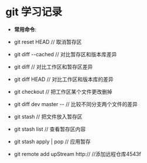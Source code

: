 # git 学习记录

- **常用命令**:

 - git reset HEAD  //  取消暂存区
 - git diff --cached  //  对比暂存区和版本库差异
 - git diff //  对比工作区和暂存区差异
 - git diff HEAD //  对比工作区和版本库的差异
 - git checkout <file> //  把工作区某个文件更改删掉
 - git diff dev master -- <file> //  比较不同分支两个文件的差异
 - git stash // 把文件放入暂存区
 - git stash list // 查看暂存区内容
 - git stash apply | pop // 应用暂存
 - git remote add upStream http://  //添加远程仓库4543f
